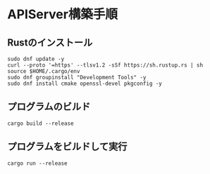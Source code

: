 # APIServer構築手順
## Rustのインストール
```
sudo dnf update -y
curl --proto '=https' --tlsv1.2 -sSf https://sh.rustup.rs | sh
source $HOME/.cargo/env
sudo dnf groupinstall "Development Tools" -y
sudo dnf install cmake openssl-devel pkgconfig -y
```

## プログラムのビルド
```
cargo build --release
```
## プログラムをビルドして実行
```
cargo run --release
```
